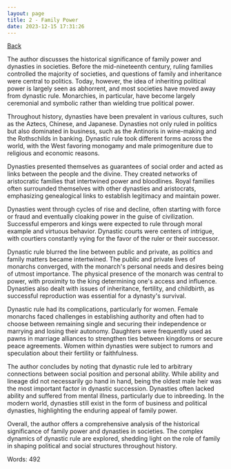 ```yaml
---
layout: page
title: 2 - Family Power
date: 2023-12-15 17:31:26
---
```


[Back](./)


The author discusses the historical significance of family power and dynasties in societies. Before the mid-nineteenth century, ruling families controlled the majority of societies, and questions of family and inheritance were central to politics. Today, however, the idea of inheriting political power is largely seen as abhorrent, and most societies have moved away from dynastic rule. Monarchies, in particular, have become largely ceremonial and symbolic rather than wielding true political power.

Throughout history, dynasties have been prevalent in various cultures, such as the Aztecs, Chinese, and Japanese. Dynasties not only ruled in politics but also dominated in business, such as the Antinoris in wine-making and the Rothschilds in banking. Dynastic rule took different forms across the world, with the West favoring monogamy and male primogeniture due to religious and economic reasons.

Dynasties presented themselves as guarantees of social order and acted as links between the people and the divine. They created networks of aristocratic families that intertwined power and bloodlines. Royal families often surrounded themselves with other dynasties and aristocrats, emphasizing genealogical links to establish legitimacy and maintain power.

Dynasties went through cycles of rise and decline, often starting with force or fraud and eventually cloaking power in the guise of civilization. Successful emperors and kings were expected to rule through moral example and virtuous behavior. Dynastic courts were centers of intrigue, with courtiers constantly vying for the favor of the ruler or their successor.

Dynastic rule blurred the line between public and private, as politics and family matters became intertwined. The public and private lives of monarchs converged, with the monarch's personal needs and desires being of utmost importance. The physical presence of the monarch was central to power, with proximity to the king determining one's access and influence. Dynasties also dealt with issues of inheritance, fertility, and childbirth, as successful reproduction was essential for a dynasty's survival.

Dynastic rule had its complications, particularly for women. Female monarchs faced challenges in establishing authority and often had to choose between remaining single and securing their independence or marrying and losing their autonomy. Daughters were frequently used as pawns in marriage alliances to strengthen ties between kingdoms or secure peace agreements. Women within dynasties were subject to rumors and speculation about their fertility or faithfulness.

The author concludes by noting that dynastic rule led to arbitrary connections between social position and personal ability. While ability and lineage did not necessarily go hand in hand, being the oldest male heir was the most important factor in dynastic succession. Dynasties often lacked ability and suffered from mental illness, particularly due to inbreeding. In the modern world, dynasties still exist in the form of business and political dynasties, highlighting the enduring appeal of family power.

Overall, the author offers a comprehensive analysis of the historical significance of family power and dynasties in societies. The complex dynamics of dynastic rule are explored, shedding light on the role of family in shaping political and social structures throughout history.

Words: 492